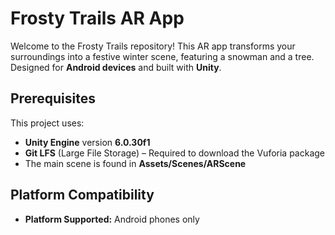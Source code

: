 # Frosty Trails AR App

Welcome to the Frosty Trails repository! This AR app transforms your surroundings into a festive winter scene, featuring a snowman and a tree. Designed for **Android devices** and built with **Unity**.
## Prerequisites
This project uses:
- **Unity Engine** version **6.0.30f1**  
- **Git LFS** (Large File Storage) – Required to download the Vuforia package
- The main scene is found in **Assets/Scenes/ARScene**

## Platform Compatibility
- **Platform Supported:** Android phones only
